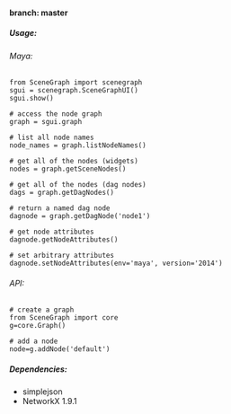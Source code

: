 #### branch: master

##### Usage:

###### Maya:

	from SceneGraph import scenegraph
	sgui = scenegraph.SceneGraphUI()
	sgui.show()
	
	# access the node graph
	graph = sgui.graph

	# list all node names
	node_names = graph.listNodeNames()

	# get all of the nodes (widgets)
	nodes = graph.getSceneNodes()

	# get all of the nodes (dag nodes)
	dags = graph.getDagNodes()

	# return a named dag node
	dagnode = graph.getDagNode('node1')

	# get node attributes
	dagnode.getNodeAttributes()
		
	# set arbitrary attributes
	dagnode.setNodeAttributes(env='maya', version='2014')


###### API:

	# create a graph
	from SceneGraph import core
	g=core.Graph()

	# add a node
	node=g.addNode('default')

##### Dependencies:

- simplejson
- NetworkX 1.9.1